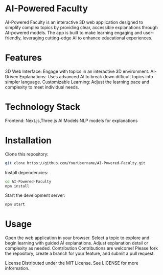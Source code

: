 # AI-Powered Faculty
AI-Powered Faculty is an interactive 3D web application designed to simplify complex topics by providing clear, accessible explanations through AI-powered models. The app is built to make learning engaging and user-friendly, leveraging cutting-edge AI to enhance educational experiences.

# Features
3D Web Interface: Engage with topics in an interactive 3D environment.
AI-Driven Explanations: Uses advanced AI to break down difficult topics into simpler language.
Customizable Learning: Adjust the learning pace and complexity to meet individual needs.

# Technology Stack
Frontend: Next.js,Three.js
AI Models:NLP models for explanations

# Installation
Clone this repository:
```bash
git clone https://github.com/YourUsername/AI-Powered-Faculty.git
```
Install dependencies:
```bash
cd AI-Powered-Faculty
npm install
```
Start the development server:
```bash
npm start
```
# Usage
Open the web application in your browser.
Select a topic to explore and begin learning with guided AI explanations.
Adjust explanation detail or complexity as needed.
Contribution
Contributions are welcome! Please fork the repository, create a branch for your feature, and submit a pull request.

License
Distributed under the MIT License. See LICENSE for more information.
